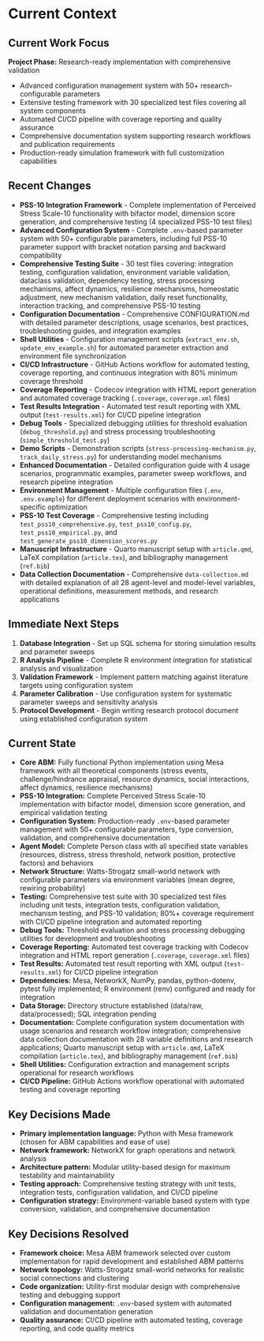 # Current Context

## Current Work Focus

**Project Phase:** Research-ready implementation with comprehensive validation
- Advanced configuration management system with 50+ research-configurable parameters
- Extensive testing framework with 30 specialized test files covering all system components
- Automated CI/CD pipeline with coverage reporting and quality assurance
- Comprehensive documentation system supporting research workflows and publication requirements
- Production-ready simulation framework with full customization capabilities

## Recent Changes

- **PSS-10 Integration Framework** - Complete implementation of Perceived Stress Scale-10 functionality with bifactor model, dimension score generation, and comprehensive testing (4 specialized PSS-10 test files)
- **Advanced Configuration System** - Complete `.env`-based parameter system with 50+ configurable parameters, including full PSS-10 parameter support with bracket notation parsing and backward compatibility
- **Comprehensive Testing Suite** - 30 test files covering: integration testing, configuration validation, environment variable validation, dataclass validation, dependency testing, stress processing mechanisms, affect dynamics, resilience mechanisms, homeostatic adjustment, new mechanism validation, daily reset functionality, interaction tracking, and comprehensive PSS-10 testing
- **Configuration Documentation** - Comprehensive CONFIGURATION.md with detailed parameter descriptions, usage scenarios, best practices, troubleshooting guides, and integration examples
- **Shell Utilities** - Configuration management scripts (`extract_env.sh`, `update_env_example.sh`) for automated parameter extraction and environment file synchronization
- **CI/CD Infrastructure** - GitHub Actions workflow for automated testing, coverage reporting, and continuous integration with 80% minimum coverage threshold
- **Coverage Reporting** - Codecov integration with HTML report generation and automated coverage tracking (`.coverage`, `coverage.xml` files)
- **Test Results Integration** - Automated test result reporting with XML output (`test-results.xml`) for CI/CD pipeline integration
- **Debug Tools** - Specialized debugging utilities for threshold evaluation (`debug_threshold.py`) and stress processing troubleshooting (`simple_threshold_test.py`)
- **Demo Scripts** - Demonstration scripts (`stress-processing-mechanism.py`, `track_daily_stress.py`) for understanding model mechanisms
- **Enhanced Documentation** - Detailed configuration guide with 4 usage scenarios, programmatic examples, parameter sweep workflows, and research pipeline integration
- **Environment Management** - Multiple configuration files (`.env`, `.env.example`) for different deployment scenarios with environment-specific optimization
- **PSS-10 Test Coverage** - Comprehensive testing including `test_pss10_comprehensive.py`, `test_pss10_config.py`, `test_pss10_empirical.py`, and `test_generate_pss10_dimension_scores.py`
- **Manuscript Infrastructure** - Quarto manuscript setup with `article.qmd`, LaTeX compilation (`article.tex`), and bibliography management (`ref.bib`)
- **Data Collection Documentation** - Comprehensive `data-collection.md` with detailed explanation of all 28 agent-level and model-level variables, operational definitions, measurement methods, and research applications

## Immediate Next Steps

1. **Database Integration** - Set up SQL schema for storing simulation results and parameter sweeps
2. **R Analysis Pipeline** - Complete R environment integration for statistical analysis and visualization
3. **Validation Framework** - Implement pattern matching against literature targets using configuration system
4. **Parameter Calibration** - Use configuration system for systematic parameter sweeps and sensitivity analysis
5. **Protocol Development** - Begin writing research protocol document using established configuration system

## Current State

- **Core ABM:** Fully functional Python implementation using Mesa framework with all theoretical components (stress events, challenge/hindrance appraisal, resource dynamics, social interactions, affect dynamics, resilience mechanisms)
- **PSS-10 Integration:** Complete Perceived Stress Scale-10 implementation with bifactor model, dimension score generation, and empirical validation testing
- **Configuration System:** Production-ready `.env`-based parameter management with 50+ configurable parameters, type conversion, validation, and comprehensive documentation
- **Agent Model:** Complete Person class with all specified state variables (resources, distress, stress threshold, network position, protective factors) and behaviors
- **Network Structure:** Watts-Strogatz small-world network with configurable parameters via environment variables (mean degree, rewiring probability)
- **Testing:** Comprehensive test suite with 30 specialized test files including unit tests, integration tests, configuration validation, mechanism testing, and PSS-10 validation; 80%+ coverage requirement with CI/CD pipeline integration and automated reporting
- **Debug Tools:** Threshold evaluation and stress processing debugging utilities for development and troubleshooting
- **Coverage Reporting:** Automated test coverage tracking with Codecov integration and HTML report generation (`.coverage`, `coverage.xml` files)
- **Test Results:** Automated test result reporting with XML output (`test-results.xml`) for CI/CD pipeline integration
- **Dependencies:** Mesa, NetworkX, NumPy, pandas, python-dotenv, pytest fully implemented; R environment (renv) configured and ready for integration
- **Data Storage:** Directory structure established (data/raw, data/processed); SQL integration pending
- **Documentation:** Complete configuration system documentation with usage scenarios and research workflow integration; comprehensive data collection documentation with 28 variable definitions and research applications; Quarto manuscript setup with `article.qmd`, LaTeX compilation (`article.tex`), and bibliography management (`ref.bib`)
- **Shell Utilities:** Configuration extraction and management scripts operational for research workflows
- **CI/CD Pipeline:** GitHub Actions workflow operational with automated testing and coverage reporting

## Key Decisions Made

- **Primary implementation language:** Python with Mesa framework (chosen for ABM capabilities and ease of use)
- **Network framework:** NetworkX for graph operations and network analysis
- **Architecture pattern:** Modular utility-based design for maximum testability and maintainability
- **Testing approach:** Comprehensive testing strategy with unit tests, integration tests, configuration validation, and CI/CD pipeline
- **Configuration strategy:** Environment-variable based system with type conversion, validation, and comprehensive documentation

## Key Decisions Resolved

- **Framework choice:** Mesa ABM framework selected over custom implementation for rapid development and established ABM patterns
- **Network topology:** Watts-Strogatz small-world networks for realistic social connections and clustering
- **Code organization:** Utility-first modular design with comprehensive testing and debugging support
- **Configuration management:** `.env`-based system with automated validation and documentation generation
- **Quality assurance:** CI/CD pipeline with automated testing, coverage reporting, and code quality metrics
